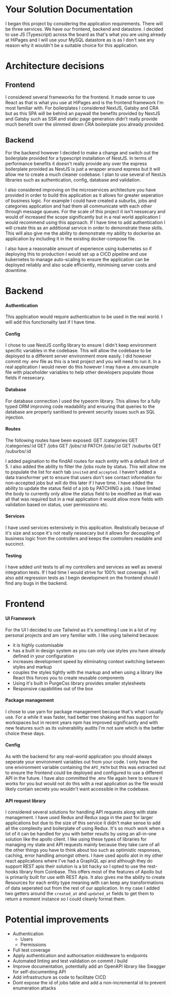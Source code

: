 Your Solution Documentation
===========================

I began this project by considering the application requirements. There will be three services. We have our frontend, backend and datastore. I decided to use JS (Typescript) across the board as that's what you are using already at HiPages and I will use your MySQL datastore as is as I don't see any reason why it wouldn't be a suitable choice for this application.

# Architecture decisions
## Frontend
I considered several frameworks for the frontend. It made sense to use React as that is what you use at HiPages and is the frontend framework I'm most familiar with. For boilerplates I considered NextJS, Gatsby and CRA but as this SPA will be behind an paywall the benefits provided by NextJS and Gatsby such as SSR and static page generation didn't really provide much benefit over the slimmed down CRA boilerplate you already provided.

## Backend
For the backend however I decided to make a change and switch out the boilerplate provided for a typescript installation of NestJS. In terms of performance benefits it doesn't really provide any over the express boilerplate provided as NestJS is just a wrapper around express but it will allow me to create a much cleaner codebase. I plan to use several of NestJs libraries such as authentication, config, database and validation.

I also considered improving on the microservices architecture you have provided in order to build this application as it allows for greater seperation of business logic. For example I could have created a suburbs, jobs and categories application and had them all communicate with each other through message queues. For the scale of this project it isn't nessecary and would of increased the scope significantly but in a real world application I would recommend using this approach. If I have time to add authentication I will create this as an additional service in order to demonstrate these skills. This will also give me the ability to demonstrate my ability to dockerise an application by including it in the existing docker-compose file.

I also have a reasonable amount of experience using kubernetes so if deploying this to production I would set up a CICD pipeline and use kubernetes to manage auto-scaling to ensure the application can be deployed reliably and also scale efficiently, minimising server costs and downtime.

# Backend

#### Authentication
This application would require authentication to be used in the real world. I will add this functionality last if I have time.

#### Config
I chose to use NestJS config library to ensure I didn't keep environment specific variables in the codebase. This will allow the codebase to be deployed to a different server environment more easily. I did however commit my .env file as this is a test project and you will need to run it. In a real application I would never do this however I may have a .env.example file with placeholder variables to help other developers populate those fields if nessecary.

#### Database
For database connection I used the typeorm library. This allows for a fully typed ORM improving code readability and ensuring that queries to the database are properly sanitised to prevent security issues such as SQL injection.

#### Routes
The following routes have been exposed:
GET /categories
GET /categories/:id
GET /jobs
GET /jobs/:id
PATCH /jobs/:id
GET /suburbs
GET /suburbs/:id

I added pagination to the findAll routes for each entity with a default limit of 5. I also added the ability to filter the /jobs route by status. This will allow me to populate the list for each tab `invited` and `accepted`. I haven't added a data transformer yet to ensure that users don't see contact information for non-accepted jobs but will do this later if I have time. I have added the ability to update the status field of a job by PATCHING a job. I have limited the body to currently only allow the status field to be modified as that was all that was required but in a real application it would allow more fields with validation based on status, user permissions etc.

#### Services
I have used services extensively in this application. Realistically because of it's size and scope it's not really nessecary but it allows for decoupling of business logic from the controllers and keeps the controllers readable and succinct. 

#### Testing
I have added unit tests to all my controllers and services as well as several integration tests. If I had time I would strive for 100% test coverage. I will also add regression tests as I begin development on the frontend should I find any bugs in the backend.

# Frontend

#### UI Framework
For the UI I decided to use Tailwind as it's something I use in a lot of my personal projects and am very familiar with. I like using tailwind because:
- it is highly customisable
- has a built in design system as you can only use styles you have already defined in your configuration
- increases development speed by eliminating context switching between styles and markup
- couples the styles tightly with the markup and when using a library like React this forces you to create reusable components
- Using it's built in PurgeCss library provides smaller stylesheets
- Responsive capabilities out of the box

#### Package management
I chose to use yarn for package management because that's what I usually use. For a while it was faster, had better tree shaking and has support for workspaces but in recent years npm has improved significantly and with new features such as its vulnerability audits I'm not sure which is the better choice these days.

#### Config
As with the backend for any real-world application you should always seperate your environment variables out from your code. I only have the one environment variable containing the `API_PATH` but this was extracted out to ensure the frontend could be deployed and configured to use a different API in the future. I have also committed the .env file again here to ensure it works for you but would not do this with a real application as the file would likely contain secrets you wouldn't want accessible in the codebase.

#### API request library
I considered several solutions for handling API requests along with state management. I have used Redux and Redux saga in the past for larger applications but due to the size of this service it didn't make sense to add all the complexity and boilerplate of using Redux. It's so much work when a lot of it can be handled for you with better results by using an all-in-one solution like the apollo client. I like using these types of libraries for managing my state and API requests mainly because they take care of all the other things you have to think about too such as optimistic responses, caching, error handling amongst others. I have used apollo alot in my other react applications where I've had a GraphQL api and although they do support REST apis their solution is a bit hacky so I opted to use the rest-hooks library from Coinbase. This offers most of the features of Apollo but is primarily built for use with REST Apis. It also gives me the ability to create Resources for each entity type meaning with can keep any transformations of data seperated out from the rest of our application. In my case I added two getters around the `created_at` and `updated_at` fields to get them to return a moment instance so I could cleanly format them.

# Potential improvements
- Authentication
  - Users
  - Permissions
- Full test coverage
- Apply authentication and authorisation middleware to endpoints
- Automated linting and test validation on commit / build
- Improve documentation, potentially add an OpenAPI library like Swagger for self-documenting API
- Add infrastructure as code to facilitate CICD
- Dont expose the id of jobs table and add a non-incremental id to prevent enumeration attacks